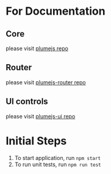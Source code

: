 # For Documentation

## Core
please visit [plumejs repo](https://github.com/kiranmantha/plumejs)

## Router
please visit [plumejs-router repo](https://github.com/kiranmantha/plumejs-router)

## UI controls
please visit [plumejs-ui repo](https://github.com/kiranmantha/plumejs-ui)

# Initial Steps
1. To start application, run `npm start`
2. To run unit tests, run `npm run test`